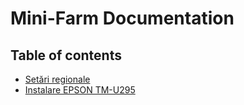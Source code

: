 # Mini-Farm Documentation

## Table of contents

- [Setări regionale](procedures/IT/setari-regionale-pentru-bizpharma.md)
- [Instalare EPSON TM-U295](procedures/IT/instalare-epson-tm-u295.md)
